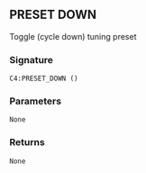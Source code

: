 ## PRESET DOWN

Toggle (cycle down) tuning preset


###  Signature

`C4:PRESET_DOWN ()`


### Parameters

`None`


### Returns

`None`